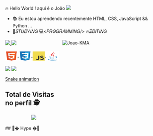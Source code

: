 🔥 Hello World!! aqui é o João <img src="https://raw.githubusercontent.com/iampavangandhi/iampavangandhi/master/gifs/Hi.gif" width="30px">

- 📚 Eu estou aprendendo recentemente HTML, CSS, JavaScript && Python ...
- 🎒𝑆𝑇𝑈𝐷𝑌𝐼𝑁𝐺 💻<𝑃𝑅𝛩𝐺𝑅𝛬𝛭𝛭𝐼𝑁𝐺/> 🔥𝜩𝐷𝐼𝑇𝐼𝑁𝐺

<div>
  <a href="https://github.com/Joao-KMA">
  <img align="right" alt="Joao-KMA" height="300" width="320" src="https://i.pinimg.com/originals/25/f5/0b/25f50bca01a360d940cf512d2b336871.gif">
  <img height="180em" src="https://github-readme-stats.vercel.app/api?username=Joao-KMA&show_icons=true&theme=radical&include_all_commits=true&count_private=true"/>
  <img height="180em" src="https://github-readme-stats.vercel.app/api/top-langs/?username=Joao-KMA&layout=compact&langs_count=7&theme=radical"/>
</div>
 <div style="display: inline_block"><br>
  <img align="center" alt="Joao-KMA-HTML" height="30" width="40" src="https://raw.githubusercontent.com/devicons/devicon/master/icons/html5/html5-original.svg">
  <img align="center" alt="Joao-KMA-CSS" height="30" width="40" src="https://raw.githubusercontent.com/devicons/devicon/master/icons/css3/css3-original.svg">
  <img align="center" alt="Joao-KMA-Js" height="30" width="40" src="https://raw.githubusercontent.com/devicons/devicon/master/icons/javascript/javascript-original.svg">
  <!-- <img align="center" alt="Joao-KMA-Python" height="30" width="40" src="https://raw.githubusercontent.com/devicons/devicon/master/icons/python/python-original.svg"> -->
  <img align="center" alt="Joao-KMA-Java" height="30" width="40" src="https://raw.githubusercontent.com/devicons/devicon/master/icons/java/java-original.svg">
</div>
  
<div><br>
  <a href="https://instagram.com/joaovic_css" target="_blank"><img src="https://img.shields.io/badge/-Instagram-%23E4405F?style=for-the-badge&logo=instagram&logoColor=white" target="_blank"></a>
  <a href = "mailto:joaovictorca2004@gmail.com"><img src="https://img.shields.io/badge/-Gmail-%23333?style=for-the-badge&logo=gmail&logoColor=white" target="_blank"></a>
  
  [Snake animation](https://github.com/Joao-KMA/Joao-KMA/blob/output/github-contribution-grid-snake.svg)
  
  <p align="center"> 

 ## Total de Visitas no perfil :detective: <br>
 <p align="center"> 
   <img alingn="center" src="https://profile-counter.glitch.me/Joao-A17/count.svg" />
 </p>
 ## 🤑� Hype �🤑
</p>
  
</div>
